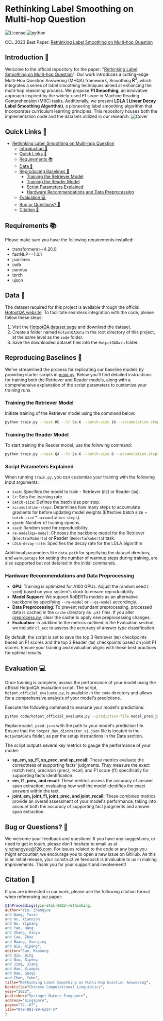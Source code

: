 # Rethinking Label Smoothing on Multi-hop Question

![License](https://img.shields.io/badge/License-Apache%20License%202.0-green)
![python](https://img.shields.io/badge/python-3.8+-blue.svg)

CCL 2023 Best Paper: [Rethinking Label Smoothing on Multi-hop Question](https://link.springer.com/chapter/10.1007/978-981-99-6207-5_5)


## Introduction 📝

Welcome to the official repository for the paper: "[Rethinking Label Smoothing on Multi-hop Question](https://arxiv.org/pdf/2212.09512.pdf)". Our work introduces a cutting-edge Multi-Hop Question Answering (MHQA) framework, Smoothing $\mathbf{R}^3$, which integrates a series of label smoothing techniques aimed at enhancing the multi-hop reasoning process. We propose **F1 Smoothing**, an innovative approach inspired by the widely-used F1 score in Machine Reading Comprehension (MRC) tasks. Additionally, we present **LDLA ( Linear Decay Label Smoothing Algorithm)**, a pioneering label smoothing algorithm that incorporates curriculum learning principles. This repository houses both the implementation code and the datasets utilized in our research.
![Cover](figures/cover.png)


## Quick Links 🔗

- [Rethinking Label Smoothing on Multi-hop Question](#rethinking-label-smoothing-on-multi-hop-question)
  - [Introduction 📝](#introduction-)
  - [Quick Links 🔗](#quick-links-)
  - [Requirements 📚](#requirements-)
  - [Data 💾](#data-)
  - [Reproducing Baselines 🚀](#reproducing-baselines-)
    - [Training the Retriever Model](#training-the-retriever-model)
    - [Training the Reader Model](#training-the-reader-model)
    - [Script Parameters Explained](#script-parameters-explained)
    - [Hardware Recommendations and Data Preprocessing](#hardware-recommendations-and-data-preprocessing)
  - [Evaluation 💻](#evaluation-)
  - [Bug or Questions? 🤔](#bug-or-questions-)
  - [Citation 📖](#citation-)


## Requirements 📚

Please make sure you have the following requirements installed:
- transformers>=4.20.0
- fastNLP==1.0.1
- jsonlines
- ipdb
- pandas
- torch
- ujson


## Data 💾

The dataset required for this project is available through the official [HotpotQA website](https://hotpotqa.github.io/). To facilitate seamless integration with the code, please follow these steps:

1. Visit the [HotpotQA dataset page](https://hotpotqa.github.io/) and download the dataset.
2. Create a folder named `HotpotQAData` in the root directory of this project, at the same level as the `code` folder.
3. Save the downloaded dataset files into the `HotpotQAData` folder.


## Reproducing Baselines 🚀

We've streamlined the process for replicating our baseline models by providing starter scripts in [main.py](code/main.py). Below you'll find detailed instructions for training both the Retriever and Reader models, along with a comprehensive explanation of the script parameters to customize your training runs.

### Training the Retriever Model

Initiate training of the Retriever model using the command below:

```bash
python train.py --task RE --lr 5e-6 --batch-size 16 --accumulation-steps 1 --epoch 8 --seed 41 --re-model Electra
```

### Training the Reader Model

To start training the Reader model, use the following command:

```bash
python train.py --task QA --lr 2e-6 --batch-size 8 --accumulation-steps 2 --epoch 8 --seed 41 --qa-model Deberta
```

### Script Parameters Explained

When running `train.py`, you can customize your training with the following input arguments:

- `task`: Specifies the model to train - Retriever (`RE`) or Reader (`QA`).
- `lr`: Sets the learning rate.
- `batch-size`: Defines the batch size per step.
- `accumulation-steps`: Determines how many steps to accumulate gradients for before updating model weights (Effective batch size = `batch-size` * `accumulation-steps`).
- `epoch`: Number of training epochs.
- `seed`: Random seed for reproducibility.
- `re-model`/`qa-model`: Chooses the backbone model for the Retriever (`Electra`/`Roberta`) or Reader (`Deberta`/`Roberta`) task.
- `LDLA-decay-rate`: Specifies the decay rate for the LDLA algorithm.

Additional parameters like `data-path` for specifying the dataset directory, and `warmupsteps` for setting the number of warmup steps during training, are also supported but not detailed in the initial commands.

### Hardware Recommendations and Data Preprocessing

- **GPU**: Training is optimized for A100 GPUs. Adjust the random seed (`--seed`) based on your system's clock to ensure reproducibility.
- **Model Support**: We support RoBERTa models as an alternative backbone by specifying `--re-model` or `--qa-model` accordingly.
- **Data Preprocessing**: To prevent redundant preprocessing, processed data is cached in the `cache` directory as `.pkl` files. If you alter [preprocess.py](code/preprocess.py), clear the cache to apply new preprocessing changes.
- **Evaluation**: In addition to the metrics outlined in the Evaluation section, we include `cl_acc` to assess the accuracy of answer type classification.

By default, the script is set to save the top 3 Retriever (`RE`) checkpoints based on F1 scores and the top 3 Reader (`QA`) checkpoints based on joint F1 scores. Ensure your training and evaluation aligns with these best practices for optimal results.


## Evaluation 💻

Once training is complete, assess the performance of your model using the official HotpotQA evaluation script. The script, `hotpot_official_evaluate.py`, is available in the `code` directory and allows for a comprehensive analysis of your model's predictions.

Execute the following command to evaluate your model's predictions:

```bash
python code/hotpot_official_evaluate.py --prediction-file model_pred.json --gold-file HotpotQAData/hotpot_dev_distractor_v1.json
```

Replace `model_pred.json` with the path to your model's prediction file. Ensure that the `hotpot_dev_distractor_v1.json` file is located in the `HotpotQAData` folder, as per the setup instructions in the Data section.

The script outputs several key metrics to gauge the performance of your model:

- **sp_em, sp_f1, sp_prec, and sp_recall**: These metrics evaluate the correctness of supporting facts' judgments. They measure the exact match (em), precision (prec), recall, and F1 score (f1) specifically for supporting facts identification.
- **em, f1, prec, and recall**: These metrics assess the accuracy of answer span extraction, evaluating how well the model identifies the exact answers within the text.
- **joint_em, joint_f1, joint_prec, and joint_recall**: These combined metrics provide an overall assessment of your model's performance, taking into account both the accuracy of supporting fact judgments and answer span extraction.


## Bug or Questions? 🤔

We welcome your feedback and questions! If you have any suggestions, or need to get in touch, please don't hesitate to email us at yinzhangyue@126.com. For issues related to the code or any bugs you might encounter, we encourage you to open a new issue on GitHub. As this is an initial release, your constructive feedback is invaluable to us in making improvements. Thank you for your support and involvement!


## Citation 📖

If you are interested in our work, please use the following citation format when referencing our paper:
```bibtex
@InProceedings{yin-etal-2023-rethinking,
author="Yin, Zhangyue
and Wang, Yuxin
and Hu, Xiannian
and Wu, Yiguang
and Yan, Hang
and Zhang, Xinyu
and Cao, Zhao
and Huang, Xuanjing
and Qiu, Xipeng",
editor="Sun, Maosong
and Qin, Bing
and Qiu, Xipeng
and Jing, Jiang
and Han, Xianpei
and Rao, Gaoqi
and Chen, Yubo",
title="Rethinking Label Smoothing on Multi-Hop Question Answering",
booktitle="Chinese Computational Linguistics",
year="2023",
publisher="Springer Nature Singapore",
address="Singapore",
pages="72--87",
isbn="978-981-99-6207-5"
}
```